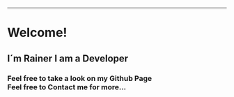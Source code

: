 ---
<h1>Welcome!</h1><h2>I´m Rainer I am a Developer</h2>
<h3> Feel free to take a look on my Github Page 
<br>
Feel free to Contact me for more...
</h3>  


